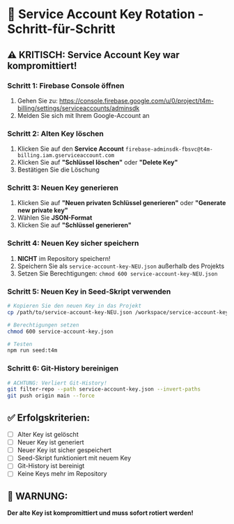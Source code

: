 # 🔑 Service Account Key Rotation - Schritt-für-Schritt

## ⚠️ KRITISCH: Service Account Key war kompromittiert!

### Schritt 1: Firebase Console öffnen
1. Gehen Sie zu: https://console.firebase.google.com/u/0/project/t4m-billing/settings/serviceaccounts/adminsdk
2. Melden Sie sich mit Ihrem Google-Account an

### Schritt 2: Alten Key löschen
1. Klicken Sie auf den **Service Account** `firebase-adminsdk-fbsvc@t4m-billing.iam.gserviceaccount.com`
2. Klicken Sie auf **"Schlüssel löschen"** oder **"Delete Key"**
3. Bestätigen Sie die Löschung

### Schritt 3: Neuen Key generieren
1. Klicken Sie auf **"Neuen privaten Schlüssel generieren"** oder **"Generate new private key"**
2. Wählen Sie **JSON-Format**
3. Klicken Sie auf **"Schlüssel generieren"**

### Schritt 4: Neuen Key sicher speichern
1. **NICHT** im Repository speichern!
2. Speichern Sie als `service-account-key-NEU.json` außerhalb des Projekts
3. Setzen Sie Berechtigungen: `chmod 600 service-account-key-NEU.json`

### Schritt 5: Neuen Key in Seed-Skript verwenden
```bash
# Kopieren Sie den neuen Key in das Projekt
cp /path/to/service-account-key-NEU.json /workspace/service-account-key.json

# Berechtigungen setzen
chmod 600 service-account-key.json

# Testen
npm run seed:t4m
```

### Schritt 6: Git-History bereinigen
```bash
# ACHTUNG: Verliert Git-History!
git filter-repo --path service-account-key.json --invert-paths
git push origin main --force
```

## ✅ Erfolgskriterien:
- [ ] Alter Key ist gelöscht
- [ ] Neuer Key ist generiert
- [ ] Neuer Key ist sicher gespeichert
- [ ] Seed-Skript funktioniert mit neuem Key
- [ ] Git-History ist bereinigt
- [ ] Keine Keys mehr im Repository

## 🚨 WARNUNG:
**Der alte Key ist kompromittiert und muss sofort rotiert werden!**
